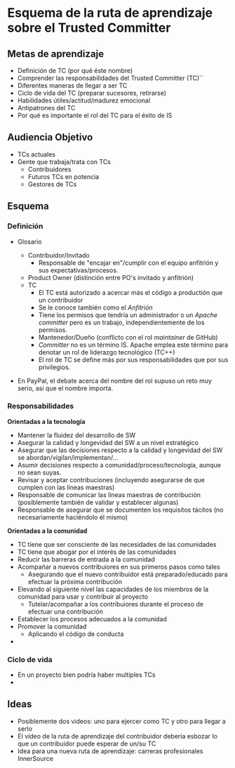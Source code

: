 # Esquema de la ruta de aprendizaje sobre el Trusted Committer

## Metas de aprendizaje

- Definición de TC (por qué éste nombre)
- Comprender las responsabilidades del Trusted Committer (TC)``
- Diferentes maneras de llegar a ser TC
- Ciclo de vida del TC (preparar sucesores, retirarse)
- Habilidades útiles/actitud/madurez emocional
- Antipatrones del TC
- Por qué es importante el rol del TC para el éxito de IS

## Audiencia Objetivo

- TCs actuales
- Gente que trabaja/trata con TCs 
    - Contribuidores
    - Futuros TCs en potencia
    - Gestores de TCs

## Esquema

### Definición

- Glosario
    - Contribuidor/Invitado
        - Responsable de "encajar en"/cumplir con el equipo anfitrión y sus
          expectativas/procesos.
    - Product Owner (distinción entre PO's invitado y anfitrión)
    - TC
        - El TC está autorizado a acercar más el código a productión que un 
          contribuidor
        - Se le conoce también como el _Anfitrión_
        - Tiene los permisos que tendría un administrador o un _Apache committer_
          pero es un trabajo, independientemente de los permisos. 
        - Mantenedor/Dueño (conflicto con el rol _maintainer_ de GitHub)
        - _Committer_ no es un término IS. Apache emplea este término para denotar
          un rol de liderazgo tecnológico (TC++)
        - El rol de TC se define más por sus responsabilidades que por sus
          privilegios.

- En PayPal, el debate acerca del nombre del rol supuso un reto muy serio,
  así que el nombre importa.

### Responsabilidades

**Orientadas a la tecnología**
- Mantener la fluidez del desarrollo de SW 
- Asegurar la calidad y longevidad del SW a un nivel estratégico
- Asegurar que las decisiones respecto a la calidad y longevidad del SW se
  abordan/vigilan/implementan/...
- Asumir decisiones respecto a comunidad/proceso/tecnología, aunque no sean
  suyas.
- Revisar y aceptar contribuciones (incluyendo asegurarse de que cumplen con
  las líneas maestras)
- Responsable de comunicar las líneas maestras de contribución (posiblemente
  también de validar y establecer algunas)
- Responsable de asegurar que se documenten los requisitos tácitos
  (no necesariamente haciéndolo él mismo)

**Orientadas a la comunidad**
- TC tiene que ser consciente de las necesidades de las comunidades
- TC tiene que abogar por el interés de las comunidades
- Reducir las barreras de entrada a la comunidad
- Acompañar a nuevos contribuiores en sus primeros pasos como tales
    - Asegurando que el nuevo contribuidor está preparado/educado para efectuar
      la próxima contribución
- Elevando al siguiente nivel las capacidades de los miembros de la comunidad
  para usar y contribuir al proyecto  
    - Tutelar/acompañar a los contribuiores durante el proceso de efectuar una
      contribución
- Establecer los procesos adecuados a la comunidad
- Promover la comunidad
    - Aplicando el código de conducta
- 

### Ciclo de vida

- En un proyecto bien podría haber multiples TCs
- 

## Ideas

- Posiblemente dos videos: uno para ejercer como TC y otro para llegar a serlo
- El vídeo de la ruta de aprendizaje del contribuidor debería esbozar lo que un
  contribuidor puede esperar de un/su TC
- Idea para una nueva ruta de aprendizaje: carreras profesionales InnerSource
